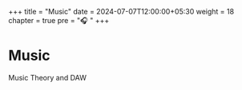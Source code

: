 +++
title = "Music"
date = 2024-07-07T12:00:00+05:30
weight = 18
chapter = true
pre = "🎧 "
+++

# Music

Music Theory and DAW